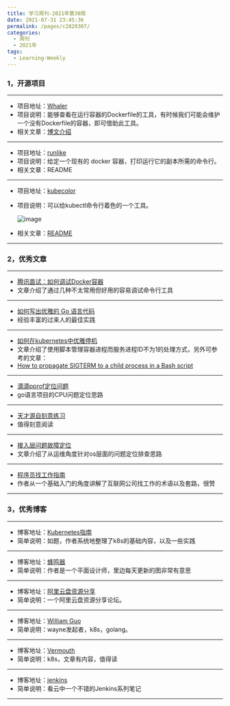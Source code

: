 ```yaml
---
title: 学习周刊-2021年第30周
date: 2021-07-31 23:45:36
permalink: /pages/c2820307/
categories:
  - 周刊
  - 2021年
tags:
  - Learning-Weekly
---
```


### **1，开源项目**

------

- 项目地址：[Whaler](https://github.com/P3GLEG/Whaler)
- 项目说明：能够查看在运行容器的Dockerfile的工具，有时候我们可能会维护一个没有Dockerfile的容器，即可借助此工具。
- 相关文章：[博文介绍](https://samaritan.ai/blog/reversing-docker-images-into-dockerfiles/)

---

- 项目地址：[runlike](https://github.com/lavie/runlike)
- 项目说明：给定一个现有的 docker 容器，打印运行它的副本所需的命令行。
- 相关文章：README

---

- 项目地址：[kubecolor](https://github.com/dty1er/kubecolor)
- 项目说明：可以给kubectl命令行着色的一个工具。

  ![image](http://t.eryajf.net/imgs/2021/09/3dfb9f87783e84ed.jpg)
- 相关文章：[README](https://github.com/dty1er/kubecolor/blob/main/README.md)

------

### **2，优秀文章**

------

- [腾讯面试：如何调试Docker容器](https://mp.weixin.qq.com/s/i7hQDCdTYihG074bWCWjnw)
- 文章介绍了通过几种不太常用但好用的容易调试命令行工具

----

-  [如何写出优雅的 Go 语言代码](https://draveness.me/golang-101/)
- 经验丰富的过来人的最佳实践

----

-  [如何在kubernetes中优雅停机](https://lsongseven.github.io/posts/shutdownhook/)
-  文章介绍了使用脚本管理容器进程而服务进程ID不为1的处理方式，另外可参考的文章：
- [How to propagate SIGTERM to a child process in a Bash script](http://veithen.io/2014/11/16/sigterm-propagation.html)

---

- [滴滴pprof定位问题](https://andblog.cn/?p=2701)
- go语言项目的CPU问题定位思路

---

- [天才源自刻意练习](https://fuckcloudnative.io/talent-is-overrated/part1/look-around.html)
- 值得刻意阅读

---

-  [接入层问题故障定位](https://www.jianshu.com/p/0bbac570fa4c)
-  文章介绍了从运维角度针对os层面的问题定位排查思路

---

-  [程序员找工作指南](https://lordblog.cn/archives/%E7%A8%8B%E5%BA%8F%E5%91%98%E6%89%BE%E5%B7%A5%E4%BD%9C%E6%8C%87%E5%8D%97)
-  作者从一个基础入门的角度讲解了互联网公司找工作的术语以及套路，很赞

------

### **3，优秀博客**

------

- 博客地址：[Kubernetes指南](https://kubernetes.feisky.xyz/)
- 简单说明：如题，作者系统地整理了k8s的基础内容，以及一些实践

----

- 博客地址：[蜂鸣器](https://www.beeple-crap.com/)
- 简单说明：作者是一个平面设计师，里边每天更新的图非常有意思

---

- 博客地址：[阿里云盘资源分享](https://pan.yuankongjian.com/)
- 简单说明：一个阿里云盘资源分享论坛。

---

- 博客地址：[William Guo](https://wilhelmguo.cn/)
- 简单说明：wayne发起者，k8s，golang。

---

- 博客地址：[Vermouth](http://www.xuyasong.com/)
- 简单说明：k8s，文章有内容，值得读

---

- 博客地址：[jenkins](https://www.kancloud.cn/willseecloud/jenkins/1860515)
- 简单说明：看云中一个不错的Jenkins系列笔记

------